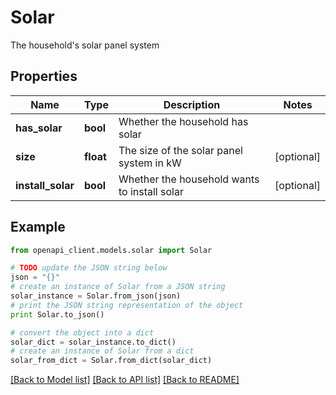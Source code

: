 # Solar

The household's solar panel system

## Properties
Name | Type | Description | Notes
------------ | ------------- | ------------- | -------------
**has_solar** | **bool** | Whether the household has solar | 
**size** | **float** | The size of the solar panel system in kW | [optional] 
**install_solar** | **bool** | Whether the household wants to install solar | [optional] 

## Example

```python
from openapi_client.models.solar import Solar

# TODO update the JSON string below
json = "{}"
# create an instance of Solar from a JSON string
solar_instance = Solar.from_json(json)
# print the JSON string representation of the object
print Solar.to_json()

# convert the object into a dict
solar_dict = solar_instance.to_dict()
# create an instance of Solar from a dict
solar_from_dict = Solar.from_dict(solar_dict)
```
[[Back to Model list]](../README.md#documentation-for-models) [[Back to API list]](../README.md#documentation-for-api-endpoints) [[Back to README]](../README.md)


